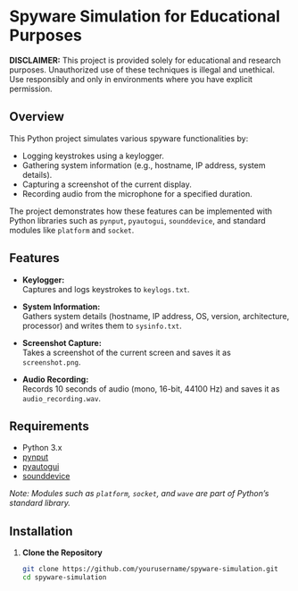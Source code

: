 # Spyware Simulation for Educational Purposes

**DISCLAIMER:** This project is provided solely for educational and research purposes. Unauthorized use of these techniques is illegal and unethical. Use responsibly and only in environments where you have explicit permission.

## Overview

This Python project simulates various spyware functionalities by:
- Logging keystrokes using a keylogger.
- Gathering system information (e.g., hostname, IP address, system details).
- Capturing a screenshot of the current display.
- Recording audio from the microphone for a specified duration.

The project demonstrates how these features can be implemented with Python libraries such as `pynput`, `pyautogui`, `sounddevice`, and standard modules like `platform` and `socket`.

## Features

- **Keylogger:**  
  Captures and logs keystrokes to `keylogs.txt`.
  
- **System Information:**  
  Gathers system details (hostname, IP address, OS, version, architecture, processor) and writes them to `sysinfo.txt`.
  
- **Screenshot Capture:**  
  Takes a screenshot of the current screen and saves it as `screenshot.png`.
  
- **Audio Recording:**  
  Records 10 seconds of audio (mono, 16-bit, 44100 Hz) and saves it as `audio_recording.wav`.

## Requirements

- Python 3.x
- [pynput](https://pypi.org/project/pynput/)
- [pyautogui](https://pypi.org/project/PyAutoGUI/)
- [sounddevice](https://pypi.org/project/sounddevice/)

*Note: Modules such as `platform`, `socket`, and `wave` are part of Python’s standard library.*

## Installation

1. **Clone the Repository**

   ```bash
   git clone https://github.com/yourusername/spyware-simulation.git
   cd spyware-simulation
